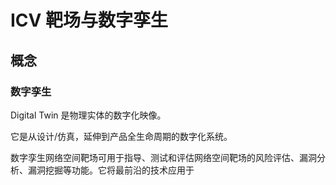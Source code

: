 # ICV 靶场与数字孪生

## 概念

### 数字孪生
Digital Twin 是物理实体的数字化映像。

它是从设计/仿真，延伸到产品全生命周期的数字化系统。

数字孪生网络空间靶场可用于指导、测试和评估网络空间靶场的风险评估、漏洞分析、漏洞挖掘等功能。它将最前沿的技术应用于